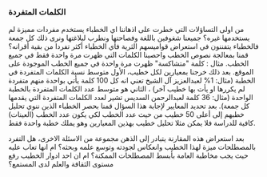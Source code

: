 ### الكلمات المتفردة
من اولى التساؤلات التي خطرت على اذهاننا اي الخطباء يستخدم مفردات مميزة لم يستخدمها غيره؟ جميعنا شغوفين باللغة وفصاحتها ونطرب لبلاغتها ونرى ذلك كل جمعة فالخطباء يتفننون في استعراض قواميسهم الثرية فأي الخطباء أكثر تفردا من بقية أقرانه؟ قمنا بمعالجة نصوص الخطب واحصينا الكلمات التي ظهرت مرة واحدة فقط في جميع الخطب.
مثال : كلمة "متشاكسة" ظهرت مرة واحدة في جميع الخطب الموجودة على الموقع.
بعد ذلك خرجنا بمعيارين لكل خطيب، الأول متوسط نسبة الكلمات المتفردة في الخطبة (مثال: 1% لعبدالعزيز آل الشيخ تعني انه كل 100 كلمة يأتي بواحدة منهم متفردة لم يكررها او يأت بها خطيب آخر) ،	الثاني هو متوسط عدد الكلمات المتفردة بالخطبة الواحدة (مثال: 36 كلمة لعبدالرحمن السديس تشير لعدد الكلمات المتفردة التي يقدمها كل جمعة). بعد تحديد المعايير لإجابة هذا السؤال قمنا بحصر الخطباء الذين ننوي تحليل خطبهم إلى أعلى 50 خطيب من حيث عدد الخطب لكي يكون عدد الخطب (العينات) كافية للدراسة فلا يمكن مثلا تحليل خطيب بهذين المعيارين وهو يملك خطبة واحدة فقط.

<div id="plotly-div"></div>
    <script>
	trace1 = {
  x: ['25', '8', '12', '14', '7', '10', '22', '10', '18', '8', '20', '18', '15', '23', '19', '19', '29', '17', '16', '9', '10', '14', '18', '10', '11', '36', '11', '13', '13', '16', '15', '10', '9', '21', '8', '25', '10', '10', '13', '4', '4', '24', '24', '13', '8', '17', '14', '21', '13', '21'], 
  y: ['1.95%', '1.31%', '0.97%', '1.06%', '0.68%', '0.75%', '2.07%', '0.94%', '1.24%', '0.89%', '1.14%', '1.14%', '1.18%', '1.44%', '1.67%', '1.28%', '1.78%', '1.25%', '1.27%', '1.21%', '0.75%', '1.38%', '1.07%', '1.52%', '1.07%', '2.10%', '0.88%', '1.02%', '1.10%', '0.90%', '0.77%', '1.35%', '1.28%', '1.50%', '0.90%', '1.44%', '0.87%', '1.41%', '1.11%', '0.32%', '0.59%', '1.55%', '1.67%', '1.30%', '1.17%', '1.60%', '1.06%', '1.19%', '1.21%', '1.39%'], 
  hoverinfo: 'x+text', 
  hoveron: 'points', 
  marker: {
    maxdisplayed: 0, 
    size: 8, 
    sizemode: 'area', 
    sizeref: 0.2, 
    symbol: 'diamond-open-dot'
  }, 
  mode: 'markers', 
text: ['إبراهيم بن محمد الحقيل', 'إسماعيل الخطيب', 'أحمد بن حسين الفقيهي', 'أحمد فريد', 'أسامة بن عبد الله خياط', 'حسين بن عبد العزيز آل الشيخ', 'حمزة بن فايع الفتحي', 'خالد بن عبد الله المصلح', 'خالد بن محمد الشارخ', 'داود بن أحمد العلواني', 'سعد بن عبد الله العجمة الغامدي', 'سعود بن إبراهيم الشريم', 'سعيد بن عبد الباري بن عوض', 'سعيد بن يوسف شعلان', 'صالح بن عبد الله الهذلول', 'صالح بن عبد الله بن حميد', 'صالح بن محمد الجبري', 'صالح بن محمد آل طالب', 'صلاح بن محمد البدير', 'عاصم بن لقمان يونس الحكيم', 'عبد الباري بن عوض الثبيتي', 'عبد الحليم توميات', 'عبد الحميد التركستاني', 'عبد الحميد بن جعفر داغستاني', 'عبد الرحمن بن الصادق القايدي', 'عبد الرحمن بن عبد العزيز السديس', 'عبد الرحمن بن علي العسكر', 'عبد العزيز بن الطاهر بن غيث', 'عبد العزيز بن عبد الفتاح قاري', 'عبد العزيز بن عبد الله آل الشيخ', 'عبد العزيز بن محمد القنام', 'عبد الكريم بن صنيتان العمري', 'عبد الله بن صالح القصير', 'عبد الله بن محمد البصري', 'عبد المجيد بن عبد العزيز الدهيشي', 'عبد المحسن بن عبد الرحمن القاضي', 'عبد المحسن بن محمد القاسم', 'عثمان بن جمعة ضميرية', 'عكرمة بن سعيد صبري', 'علي بن عبد الرحمن الحذيفي', 'فريح بن محمد الفريح', 'ماجد بن عبد الرحمن الفريان', 'مازن التويجري', 'محمد أحمد حسين', 'محمد بن صالح العثيمين', 'مراد وعمارة', 'مرزوق بن سالم الغامدي', 'ناصر بن محمد الأحمد', 'هاشم محمد علي المشهداني', 'يوسف بن عبد الوهاب أبو سنينه'], 
  textfont: {family: 'Arial'}, 
  textposition: 'bottom center', 
  textsrc: 'mustafae:2:b245c8', 
  type: 'scatter', 
  uid: '0a414f', 
  xsrc: 'mustafae:2:31ec84', 
  ysrc: 'mustafae:2:42fc0b'
};
data = [trace1];
layout = {
  annotations: [
    {
      x: 35.9321308801, 
      y: 2.06314051569, 
      ax: 11, 
      ay: 30, 
      showarrow: false, 
      text: 'عبدالرحمن بن عبدالعزيز السديس', 
      xanchor: 'center'
    }, 
    {
      x: 4.00493066256, 
      y: 0.274743953628, 
      showarrow: false, 
      text: 'علي بن عبدالرحمن الحذيفي'
    }
  ], 
  autosize: true, 
  showlegend: false, 
  title: {text: 'الكلمات المتفردة لكل خطبة'}, 
  xaxis: {
    autorange: true, 
    fixedrange: true, 
    gridwidth: 1, 
    range: [2.05828107709, 37.9417189229], 
    showgrid: false, 
    showline: false, 
    showspikes: false, 
    showticklabels: false, 
    ticks: '', 
    title: {text: 'نسبة التفرد في الخطبة'}, 
    type: 'linear', 
    zeroline: false
  }, 
  yaxis: {
    autorange: true, 
    fixedrange: true, 
    range: [0.199434458571, 2.22056554143], 
    showgrid: false, 
    showspikes: false, 
    showticklabels: false, 
    ticks: '', 
    title: {text: 'متوسط الكلمات المتفردة'}, 
    zeroline: false
  }
};
Plotly.plot('plotly-div', {
  data: data,
  layout: layout
});
    </script>
بعد استعراض هذه المقارنة يتبادر إلى الذهن مجموعة من الاسئلة الاخرى، هل التفرد بالمصطلحات ميزة لهذا الخطيب وانعكاس لجودته وتوسع علمه وبحثه؟ ام انها تعاب عليه حيث يجب مخاطبة العامة بأبسط المصطلحات الممكنة؟ ام ان احد ادوار الخطيب رفع مستوى الثقافة والعلم لدى المستمع؟
